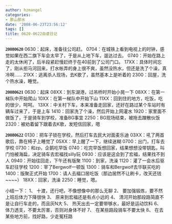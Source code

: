 ```yaml
---
author: hzmangel
categories:
- 那山那水
date: '2008-06-23T23:56:12'
tags: []
title: 0620-0622自虐日记
---
```

<font face="georgia"><strong>20080620</strong></font>
0630：起床，准备往公司赶。
0704：在城铁上看到电视上的时钟，感觉如果在西二旗下车会太早了，于是从上地下车，遛达过去。
0740：开始在路上走的太休闲了，后半段紧赶慢赶终于在40前到了公司门口。
17XX：具体时间忘了，刚从拒马河回来，打水帐弄的身上很不爽，虽然没热水，但还是洗了个澡，真冷啊……
21XX：逃离杀人现场，去K歌了，虽然基本上是听着的
2300：回屋，洗个热水澡，睡觉。

<font face="georgia"><strong>20080621</strong></font>
0630：起床
08XX：到东湖港，过吊桥时开始小晃一下
08XX：在第一梯队中开始爬山
10XX：在第一梯队中开始下山
11XX：回到住的地方，吃饭，吃的很少，呵呵。
13XX：中关村下车，本来准备走回家，还好在路过某个车站时有辆车过来了，于是上车
1410：回家洗了个澡，然后开始上网灌水
1920：家里面不做饭了，于是骑车到学校，准备BG事宜
2250：BG现场结束，被拖去蹭散伙饭
2320：被劝着留下跟着去K歌，发短信回家，嗯

<font face="georgia"><strong>20080622</strong></font>
0130：把车子锁在学校，然后打车去民大对面麦乐迪
03XX：吼了两首歌后，靠在椅子上睡觉了
05XX：早上醒了一下，继续迷糊
0700：出门，打车去学校
0730：和zp，企鹅吃早饭
0740：吃完早饭想回家，结果想想没带钥匙，叫门怕被海扁，决定骑车去宏福找silly玩
0930：应该是这会到了宏福，结果找不到人
0940：开始往回走，下午还有版聚
1100：到家，洗澡
1120：灌了一会水后驱车赶往学校
1200：宰了Bergwolf一顿饭
1300：骑车和Bergwolf去华联买吃的
1400：版聚正式开始
1700：请人去福口居吃饭（那边居然不让刷卡，改天还钱~~~~）
18XX：回家，洗澡
2250：睡觉，嗯。

小结一下：
1、 十渡，还行吧，不像想像中的那么无聊
2、 要加强锻炼，要不然上班后体力下降很快
3、 原来到宏福还是有点小远的
4、 清河开始那段路简直不是让自行车走的，而且灰N大
5、 热天出去一定要带够水，最好是运动饮料
6、 体力透支，不要太厉害，否则对身体不好
7、 在某些路段骑车不要太快
8、 在去某些地方前，找好路，少走冤枉路